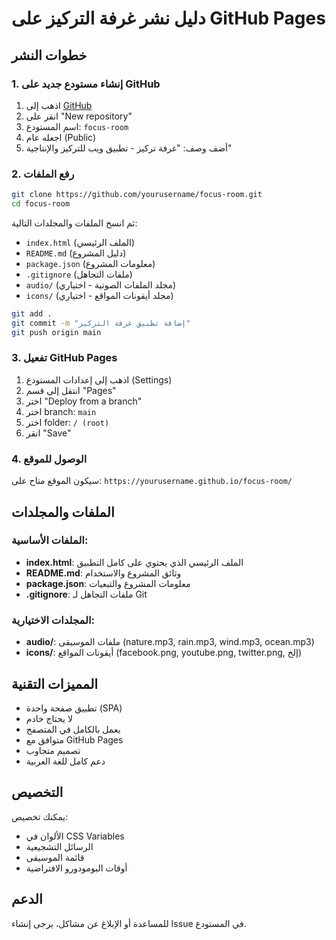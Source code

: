 # دليل نشر غرفة التركيز على GitHub Pages

## خطوات النشر

### 1. إنشاء مستودع جديد على GitHub
1. اذهب إلى [GitHub](https://github.com)
2. انقر على "New repository"
3. اسم المستودع: `focus-room`
4. اجعله عام (Public)
5. أضف وصف: "غرفة تركيز - تطبيق ويب للتركيز والإنتاجية"

### 2. رفع الملفات
```bash
git clone https://github.com/yourusername/focus-room.git
cd focus-room
```

ثم انسخ الملفات والمجلدات التالية:
- `index.html` (الملف الرئيسي)
- `README.md` (دليل المشروع)
- `package.json` (معلومات المشروع)
- `.gitignore` (ملفات التجاهل)
- `audio/` (مجلد الملفات الصوتية - اختياري)
- `icons/` (مجلد أيقونات المواقع - اختياري)

```bash
git add .
git commit -m "إضافة تطبيق غرفة التركيز"
git push origin main
```

### 3. تفعيل GitHub Pages
1. اذهب إلى إعدادات المستودع (Settings)
2. انتقل إلى قسم "Pages"
3. اختر "Deploy from a branch"
4. اختر branch: `main`
5. اختر folder: `/ (root)`
6. انقر "Save"

### 4. الوصول للموقع
سيكون الموقع متاح على:
`https://yourusername.github.io/focus-room/`

## الملفات والمجلدات

### الملفات الأساسية:
- **index.html**: الملف الرئيسي الذي يحتوي على كامل التطبيق
- **README.md**: وثائق المشروع والاستخدام
- **package.json**: معلومات المشروع والتبعيات
- **.gitignore**: ملفات التجاهل لـ Git

### المجلدات الاختيارية:
- **audio/**: ملفات الموسيقى (nature.mp3, rain.mp3, wind.mp3, ocean.mp3)
- **icons/**: أيقونات المواقع (facebook.png, youtube.png, twitter.png, إلخ)

## المميزات التقنية

- تطبيق صفحة واحدة (SPA)
- لا يحتاج خادم
- يعمل بالكامل في المتصفح
- متوافق مع GitHub Pages
- تصميم متجاوب
- دعم كامل للغة العربية

## التخصيص

يمكنك تخصيص:
- الألوان في CSS Variables
- الرسائل التشجيعية
- قائمة الموسيقى
- أوقات البومودورو الافتراضية

## الدعم

للمساعدة أو الإبلاغ عن مشاكل، يرجى إنشاء Issue في المستودع.